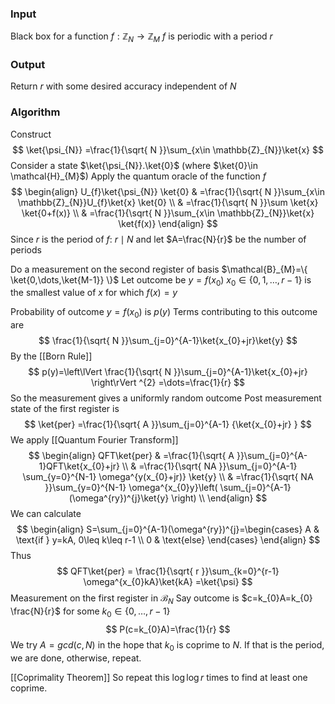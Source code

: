 ### Input
Black box for a function $f:\mathbb{Z}_{N}\to \mathbb{Z}_{M}$
$f$ is periodic with a period $r$ 
### Output
Return $r$ with some desired accuracy independent of $N$ 

### Algorithm
Construct
$$
\ket{\psi_{N}} =\frac{1}{\sqrt{ N }}\sum_{x\in \mathbb{Z}_{N}}\ket{x} 
$$
Consider a state $\ket{\psi_{N}}.\ket{0}$ (where $\ket{0}\in \mathcal{H}_{M}$)
Apply the quantum oracle of the function $f$ 
$$
\begin{align}
U_{f}\ket{\psi_{N}} \ket{0}  & =\frac{1}{\sqrt{ N }}\sum_{x\in \mathbb{Z}_{N}}U_{f}\ket{x} \ket{0}  \\
 & =\frac{1}{\sqrt{ N }}\sum \ket{x} \ket{0+f(x)}  \\
 & =\frac{1}{\sqrt{ N }}\sum_{x\in \mathbb{Z}_{N}}\ket{x} \ket{f(x)} 
\end{align}
$$
Since $r$ is the period of $f$:
$r\mid N$ and let $A=\frac{N}{r}$ be the number of periods

Do a measurement on the second register of basis $\mathcal{B}_{M}=\{ \ket{0,\dots,\ket{M-1}} \}$
Let outcome be $y=f(x_{0})$
$x_{0}\in \{ 0,1,\dots,r-1 \}$ is the smallest value of $x$ for which $f(x)=y$

Probability of outcome $y=f(x_{0})$ is $p(y)$
Terms contributing to this outcome are
$$
\frac{1}{\sqrt{ N }}\sum_{j=0}^{A-1}\ket{x_{0}+jr}\ket{y}
$$
By the [[Born Rule]]
$$
p(y)=\left\lVert  \frac{1}{\sqrt{ N }}\sum_{j=0}^{A-1}\ket{x_{0}+jr}   \right\rVert ^{2} =\dots=\frac{1}{r}
$$
So the measurement gives a uniformly random outcome
Post measurement state of the first register is 
$$
\ket{per} =\frac{1}{\sqrt{ A }}\sum_{j=0}^{A-1} {\ket{x_{0}+jr} }
$$
We apply [[Quantum Fourier Transform]]
$$
\begin{align}
QFT\ket{per} &  =\frac{1}{\sqrt{ A }}\sum_{j=0}^{A-1}QFT\ket{x_{0}+jr}  \\
 & =\frac{1}{\sqrt{ NA }}\sum_{j=0}^{A-1} \sum_{y=0}^{N-1} \omega^{y(x_{0}+jr)} \ket{y}  \\
 & =\frac{1}{\sqrt{ NA }}\sum_{y=0}^{N-1} \omega^{x_{0}y}\left( \sum_{j=0}^{A-1} (\omega^{ry})^{j}\ket{y}  \right) \\
\end{align}
$$
We can calculate
$$
\begin{align}
S=\sum_{j=0}^{A-1}(\omega^{ry})^{j}=\begin{cases}
A & \text{if } y=kA, 0\leq k\leq r-1 \\
0 & \text{else}
\end{cases}
\end{align}
$$
Thus
$$
QFT\ket{per} = \frac{1}{\sqrt{ r }}\sum_{k=0}^{r-1} \omega^{x_{0}kA}\ket{kA} =\ket{\psi} 
$$
Measurement on the first register in $\mathcal{B}_{N}$ 
Say outcome is $c=k_{0}A=k_{0} \frac{N}{r}$  for some $k_{0}\in \{ 0,\dots,r-1 \}$
$$
P(c=k_{0}A)=\frac{1}{r}
$$
We try $A=gcd(c,N)$ in the hope that $k_{0}$ is coprime to $N$. If that is the period, we are done, otherwise, repeat. 

[[Coprimality Theorem]]
So repeat this $\log \log r$ times to find at least one coprime.